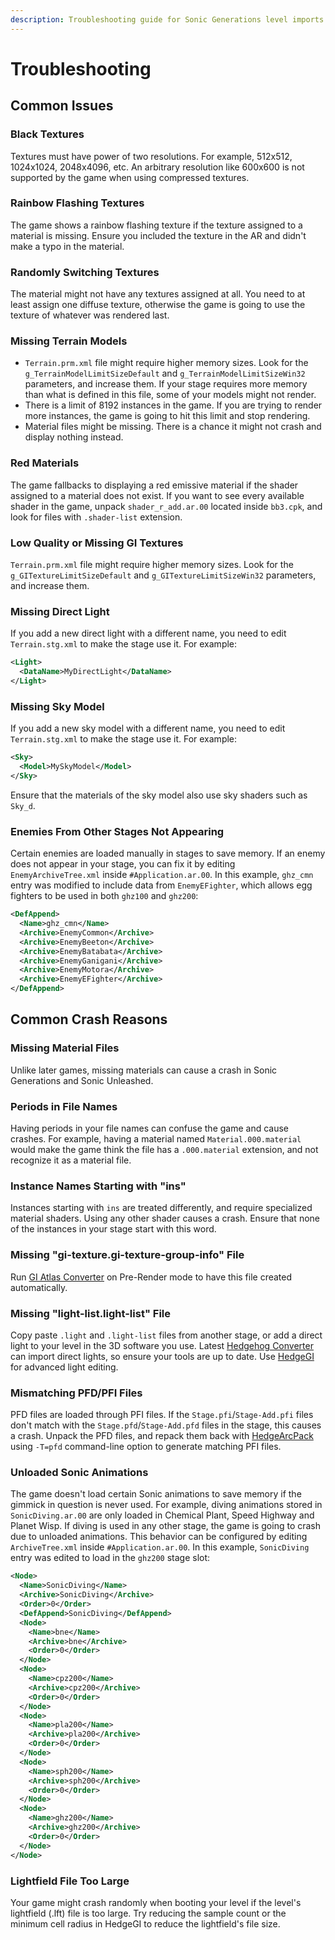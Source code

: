 ```yaml
---
description: Troubleshooting guide for Sonic Generations level imports
---
```

# Troubleshooting

## Common Issues

### Black Textures

Textures must have power of two resolutions. For example, 512x512, 1024x1024, 2048x4096, etc. An arbitrary resolution like 600x600 is not supported by the game when using compressed textures.

### Rainbow Flashing Textures

The game shows a rainbow flashing texture if the texture assigned to a material is missing. Ensure you included the texture in the AR and didn't make a typo in the material.

### Randomly Switching Textures

The material might not have any textures assigned at all. You need to at least assign one diffuse texture, otherwise the game is going to use the texture of whatever was rendered last.

### Missing Terrain Models

* `Terrain.prm.xml` file might require higher memory sizes. Look for the `g_TerrainModelLimitSizeDefault` and `g_TerrainModelLimitSizeWin32` parameters, and increase them. If your stage requires more memory than what is defined in this file, some of your models might not render.
* There is a limit of 8192 instances in the game. If you are trying to render more instances, the game is going to hit this limit and stop rendering.
* Material files might be missing. There is a chance it might not crash and display nothing instead.

### Red Materials

The game fallbacks to displaying a red emissive material if the shader assigned to a material does not exist. If you want to see every available shader in the game, unpack `shader_r_add.ar.00` located inside `bb3.cpk`, and look for files with `.shader-list` extension.

### Low Quality or Missing GI Textures

`Terrain.prm.xml` file might require higher memory sizes. Look for the `g_GITextureLimitSizeDefault` and `g_GITextureLimitSizeWin32` parameters, and increase them.

### Missing Direct Light

If you add a new direct light with a different name, you need to edit `Terrain.stg.xml` to make the stage use it. For example:

```xml
<Light>
  <DataName>MyDirectLight</DataName>
</Light>
```

### Missing Sky Model

If you add a new sky model with a different name, you need to edit `Terrain.stg.xml` to make the stage use it. For example:

```xml
<Sky>
  <Model>MySkyModel</Model>
</Sky>
```

Ensure that the materials of the sky model also use sky shaders such as `Sky_d`.

### Enemies From Other Stages Not Appearing

Certain enemies are loaded manually in stages to save memory. If an enemy does not appear in your stage, you can fix it by editing `EnemyArchiveTree.xml` inside `#Application.ar.00`. In this example, `ghz_cmn` entry was modified to include data from `EnemyEFighter`, which allows egg fighters to be used in both `ghz100` and `ghz200`:

```xml
<DefAppend>
  <Name>ghz_cmn</Name>
  <Archive>EnemyCommon</Archive>
  <Archive>EnemyBeeton</Archive>
  <Archive>EnemyBatabata</Archive>
  <Archive>EnemyGanigani</Archive>
  <Archive>EnemyMotora</Archive>
  <Archive>EnemyEFighter</Archive>
</DefAppend>
```

## Common Crash Reasons

### Missing Material Files

Unlike later games, missing materials can cause a crash in Sonic Generations and Sonic Unleashed.

### Periods in File Names

Having periods in your file names can confuse the game and cause crashes. For example, having a material named `Material.000.material` would make the game think the file has a `.000.material` extension, and not recognize it as a material file.

### Instance Names Starting with "ins"

Instances starting with `ins` are treated differently, and require specialized material shaders. Using any other shader causes a crash. Ensure that none of the instances in your stage start with this word.

### Missing "gi-texture.gi-texture-group-info" File

Run [GI Atlas Converter](/tools/hedgehog-engine/blueblur/levels) on Pre-Render mode to have this file created automatically.

### Missing "light-list.light-list" File

Copy paste `.light` and `.light-list` files from another stage, or add a direct light to your level in the 3D software you use. Latest [Hedgehog Converter](/tools/hedgehog-engine/blueblur/levels) can import direct lights, so ensure your tools are up to date. Use [HedgeGI](/tools/hedgehog-engine/common/lighting) for advanced light editing.

### Mismatching PFD/PFI Files

PFD files are loaded through PFI files. If the `Stage.pfi`/`Stage-Add.pfi` files don't match with the `Stage.pfd`/`Stage-Add.pfd` files in the stage, this causes a crash. Unpack the PFD files, and repack them back with [HedgeArcPack](/tools/hedgehog-engine/common/files) using `-T=pfd` command-line option to generate matching PFI files.

### Unloaded Sonic Animations

The game doesn't load certain Sonic animations to save memory if the gimmick in question is never used. For example, diving animations stored in `SonicDiving.ar.00` are only loaded in Chemical Plant, Speed Highway and Planet Wisp. If diving is used in any other stage, the game is going to crash due to unloaded animations. This behavior can be configured by editing `ArchiveTree.xml` inside `#Application.ar.00`. In this example, `SonicDiving` entry was edited to load in the `ghz200` stage slot:

```xml
<Node>
  <Name>SonicDiving</Name>
  <Archive>SonicDiving</Archive>
  <Order>0</Order>
  <DefAppend>SonicDiving</DefAppend>
  <Node>
    <Name>bne</Name>
    <Archive>bne</Archive>
    <Order>0</Order>
  </Node>
  <Node>
    <Name>cpz200</Name>
    <Archive>cpz200</Archive>
    <Order>0</Order>
  </Node>
  <Node>
    <Name>pla200</Name>
    <Archive>pla200</Archive>
    <Order>0</Order>
  </Node>
  <Node>
    <Name>sph200</Name>
    <Archive>sph200</Archive>
    <Order>0</Order>
  </Node>
  <Node>
    <Name>ghz200</Name>
    <Archive>ghz200</Archive>
    <Order>0</Order>
  </Node>  
</Node>
```

### Lightfield File Too Large
Your game might crash randomly when booting your level if the level's lightfield (.lft) file is too large. Try reducing the sample count or the minimum cell radius in HedgeGI to reduce the lightfield's file size.
